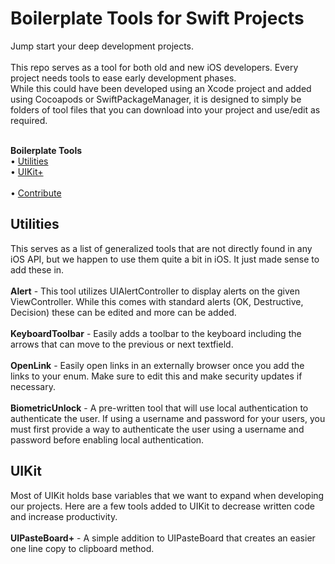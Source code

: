 # Boilerplate Tools for Swift Projects
Jump start your deep development projects.<br><br>
This repo serves as a tool for both old and new iOS developers. Every project needs tools to ease early development phases.<br>
While this could have been developed using an Xcode project and added using Cocoapods or SwiftPackageManager, it is designed to simply be folders of tool files that you can download into your project and use/edit as required.

<br>**Boilerplate Tools**<br>
• [Utilities](#utilities)<br>
• [UIKit+](#uikit)<br><br>
• [Contribute](#contribute)

## Utilities
This serves as a list of generalized tools that are not directly found in any iOS API, but we happen to use them quite a bit in iOS. It just made sense to add these in.
<br><br>**Alert** - This tool utilizes UIAlertController to display alerts on the given ViewController. While this comes with standard alerts (OK, Destructive, Decision) these can be edited and more can be added.
<br><br>**KeyboardToolbar** - Easily adds a toolbar to the keyboard including the arrows that can move to the previous or next textfield.
<br><br>**OpenLink** - Easily open links in an externally browser once you add the links to your enum. Make sure to edit this and make security updates if necessary.
<br><br>**BiometricUnlock** - A pre-written tool that will use local authentication to authenticate the user. If using a username and password for your users, you must first provide a way to authenticate the user using a username and password before enabling local authentication.


## UIKit
Most of UIKit holds base variables that we want to expand when developing our projects. Here are a few tools added to UIKit to decrease written code and increase productivity.
<br><br>**UIPasteBoard+** - A simple addition to UIPasteBoard that creates an easier one line copy to clipboard method.

<br><br>
